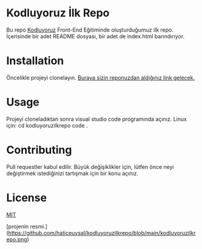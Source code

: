 # Kodluyoruz İlk Repo
Bu repo [Kodluyoruz](https://kodluyoruz.org/) Front-End Eğitiminde oluşturduğumuz ilk repo. İçerisinde bir adet README dosyası, bir adet de index.html barındırıyor.
# Installation
Öncelikle projeyi clonelayın. [Buraya sizin reponuzdan aldığınız link gelecek.](https://github.com/haticeuysal/kodluyoruzilkrepo.git)
# Usage
Projeyi cloneladıktan sonra visual studio code programında açınız.                                          Linux için:                                                                                                   cd kodluyoruzilkrepo code .
# Contributing
Pull requestler kabul edilir. Büyük değişiklikler için, lütfen önce neyi değiştirmek istediğinizi tartışmak için bir konu açınız.
# License
[MIT](https://github.com/haticeuysal/kodluyoruzilkrepo/blob/503f2f2fe5b2c87cdbef6a625e321dc07c8ef896/LICENSE)

[projenin resmi.] (https://github.com/haticeuysal/kodluyoruzilkrepo/blob/main/kodluyoruzilkrepo.png)
